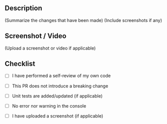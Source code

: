## Description

(Summarize the changes that have been made)
(Include screenshots if any)

## Screenshot / Video
(Upload a screenshot or video if applicable)

## Checklist

- [ ] I have performed a self-review of my own code
- [ ] This PR does not introduce a breaking change
- [ ] Unit tests are added/updated (if applicable)
- [ ] No error nor warning in the console
- [ ] I have uploaded a screenshot (if applicable)

